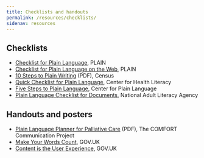 ```yaml
---
title: Checklists and handouts
permalink: /resources/checklists/
sidenav: resources
---
```


## Checklists

* [Checklist for Plain Language](/resources/checklists/checklist/), PLAIN
* [Checklist for Plain Language on the Web](/resources/checklists/web-checklist/), PLAIN
* [10 Steps to Plain Writing](https://web.archive.org/web/20170601202706/https://www.census.gov/content/dam/Census/about/about-the-bureau/policies_and_notices/10_simple_steps.pdf) (PDF), Census
* [Quick Checklist for Plain Language](https://www.slideshare.net/PlainTalkConf/jeanne-mcgee-and-the-center-for-health-literacy-quick-checklist-for-plain-language), Center for Health Literacy
* [Five Steps to Plain Language](http://centerforplainlanguage.org/learning-training/five-steps-plain-language/), Center for Plain Language
* [Plain Language Checklist for Documents](https://www.nala.ie/publications/a-plain-english-checklist-for-documents/), National Adult Literacy Agency

## Handouts and posters

* [Plain Language Planner for Palliative Care](https://static1.squarespace.com/static/5fd3dd562e258725ddb590da/t/6010a031d0afaa19441a6830/1611702321823/PLP_DigitalCard.pdf) (PDF), The COMFORT Communication Project
* [Make Your Words Count](http://govdesign.tumblr.com/post/158516979708/download-the-sticker-make-your-words-count), GOV.UK
* [Content is the User Experience](http://govdesign.tumblr.com/post/142396578228/download-the-posters-content-design-posters), GOV.UK
